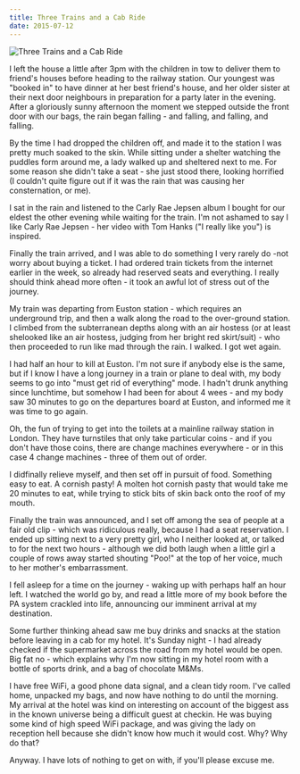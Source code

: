 ```yaml
---
title: Three Trains and a Cab Ride
date: 2015-07-12
---
```


![Three Trains and a Cab Ride](https://source.unsplash.com/9ZQzrLWV52M/1600x900)

I left the house a little after 3pm with the children in tow to deliver them to friend's houses before heading to the railway station. Our youngest was "booked in" to have dinner at her best friend's house, and her older sister at their next door neighbours in preparation for a party later in the evening. After a gloriously sunny afternoon the moment we stepped outside the front door with our bags, the rain began falling - and falling, and falling, and falling.

By the time I had dropped the children off, and made it to the station I was pretty much soaked to the skin. While sitting under a shelter watching the puddles form around me, a lady walked up and sheltered next to me. For some reason she didn't take a seat - she just stood there, looking horrified (I couldn't quite figure out if it was the rain that was causing her consternation, or me).

I sat in the rain and listened to the Carly Rae Jepsen album I bought for our eldest the other evening while waiting for the train. I'm not ashamed to say I like Carly Rae Jepsen - her video with Tom Hanks ("I really like you") is inspired.

Finally the train arrived, and I was able to do something I very rarely do -not worry about buying a ticket. I had ordered train tickets from the internet earlier in the week, so already had reserved seats and everything. I really should think ahead more often - it took an awful lot of stress out of the journey.

My train was departing from Euston station - which requires an underground trip, and then a walk along the road to the over-ground station. I climbed from the subterranean depths along with an air hostess (or at least shelooked like an air hostess, judging from her bright red skirt/suit) - who then proceeded to run like mad through the rain. I walked. I got wet again.

I had half an hour to kill at Euston. I'm not sure if anybody else is the same, but if I know I have a long journey in a train or plane to deal with, my body seems to go into "must get rid of everything" mode. I hadn't drunk anything since lunchtime, but somehow I had been for about 4 wees - and my body saw 30 minutes to go on the departures board at Euston, and informed me it was time to go again.

Oh, the fun of trying to get into the toilets at a mainline railway station in London. They have turnstiles that only take particular coins - and if you don't have those coins, there are change machines everywhere - or in this case 4 change machines - three of them out of order.

I didfinally relieve myself, and then set off in pursuit of food. Something easy to eat. A cornish pasty! A molten hot cornish pasty that would take me 20 minutes to eat, while trying to stick bits of skin back onto the roof of my mouth.

Finally the train was announced, and I set off among the sea of people at a fair old clip - which was ridiculous really, because I had a seat reservation. I ended up sitting next to a very pretty girl, who I neither looked at, or talked to for the next two hours - although we did both laugh when a little girl a couple of rows away started shouting "Poo!" at the top of her voice, much to her mother's embarrassment.

I fell asleep for a time on the journey - waking up with perhaps half an hour left. I watched the world go by, and read a little more of my book before the PA system crackled into life, announcing our imminent arrival at my destination.

Some further thinking ahead saw me buy drinks and snacks at the station before leaving in a cab for my hotel. It's Sunday night - I had already checked if the supermarket across the road from my hotel would be open. Big fat no - which explains why I'm now sitting in my hotel room with a bottle of sports drink, and a bag of chocolate M&Ms.

I have free WiFi, a good phone data signal, and a clean tidy room. I've called home, unpacked my bags, and now have nothing to do until the morning. My arrival at the hotel was kind on interesting on account of the biggest ass in the known universe being a difficult guest at checkin. He was buying some kind of high speed WiFi package, and was giving the lady on reception hell because she didn't know how much it would cost. Why? Why do that?

Anyway. I have lots of nothing to get on with, if you'll please excuse me.